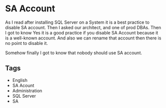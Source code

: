 # SA Account

As I read after installing SQL Server on a System it is a best practice to disable SA account. Then I asked our architect, and one of prod DBAs. Then I got to know Yes it is a good practice if you disable SA Account because it is a well-known account. And also we can rename that account then there is no point to disable it.

Somehow finally I got to know that nobody should use SA account.

## Tags

- English
- SA Acount
- Administration
- SQL Server
- SA